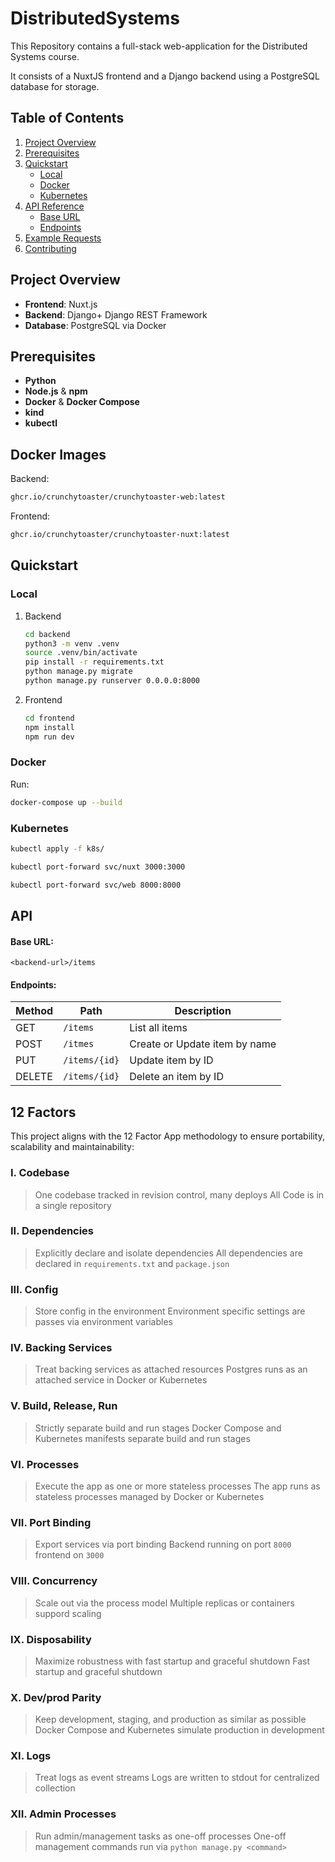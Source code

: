 # DistributedSystems
This Repository contains a full-stack web-application for the Distributed Systems course. 

It consists of a NuxtJS frontend and a Django backend using a PostgreSQL database for storage.

## Table of Contents

1. [Project Overview](#project-overview)  
2. [Prerequisites](#prerequisites)  
3. [Quickstart](#quickstart)  
   - [Local](#local)  
   - [Docker](#docker)  
   - [Kubernetes](#kubernetes)  
4. [API Reference](#api-reference)  
   - [Base URL](#base-url)  
   - [Endpoints](#endpoints)  
5. [Example Requests](#example-requests)  
6. [Contributing](#contributing)  

## Project Overview
- **Frontend**: Nuxt.js  
- **Backend**: Django+ Django REST Framework  
- **Database**: PostgreSQL via Docker

## Prerequisites
- **Python**
- **Node.js** & **npm**  
- **Docker** & **Docker Compose** 
- **kind** 
- **kubectl**  

## Docker Images
Backend: 
```bash
ghcr.io/crunchytoaster/crunchytoaster-web:latest
```

Frontend:
```bash
ghcr.io/crunchytoaster/crunchytoaster-nuxt:latest
```

## Quickstart
### Local

1. Backend
    ```bash
    cd backend
    python3 -m venv .venv
    source .venv/bin/activate
    pip install -r requirements.txt
    python manage.py migrate
    python manage.py runserver 0.0.0.0:8000
    ```
2. Frontend
    ```bash
    cd frontend
    npm install
    npm run dev
    ```

### Docker
Run:
```bash
docker-compose up --build
```

### Kubernetes
```bash
kubectl apply -f k8s/
```

```bash
kubectl port-forward svc/nuxt 3000:3000
```

```bash
kubectl port-forward svc/web 8000:8000
```

## API

#### Base URL:
`<backend-url>/items`

#### Endpoints:
| Method | Path | Description |
| ------ | --- | ---|
| GET    | `/items` | List all items|
| POST | `/itmes` |  Create or Update item by name |
| PUT | `/items/{id}`|Update item by ID|
| DELETE | `/items/{id}` | Delete an item by ID |

## 12 Factors
This project aligns with the 12 Factor App methodology to ensure portability, scalability and maintainability:

### I. Codebase
> One codebase tracked in revision control, many deploys
All Code is in a single repository

### II. Dependencies
> Explicitly declare and isolate dependencies
All dependencies are declared in `requirements.txt` and `package.json` 

### III. Config
> Store config in the environment
Environment specific settings are passes via environment variables

### IV. Backing Services
> Treat backing services as attached resources
Postgres runs as an attached service in Docker or Kubernetes
### V. Build, Release, Run
> Strictly separate build and run stages
Docker Compose and Kubernetes manifests separate build and run stages
### VI. Processes
> Execute the app as one or more stateless processes
The app runs as stateless processes managed by Docker or Kubernetes
### VII. Port Binding
> Export services via port binding
Backend running on port `8000` frontend on `3000`
### VIII. Concurrency
> Scale out via the process model
Multiple replicas or containers suppord scaling
### IX. Disposability
> Maximize robustness with fast startup and graceful shutdown
Fast startup and graceful shutdown
### X. Dev/prod Parity
> Keep development, staging, and production as similar as possible
Docker Compose and Kubernetes simulate production in development
### XI. Logs
> Treat logs as event streams
Logs are written to stdout for centralized collection
### XII. Admin Processes
> Run admin/management tasks as one-off processes
One-off management commands run via `python manage.py <command>`